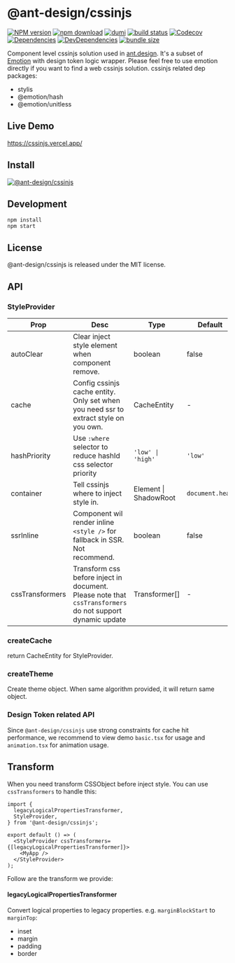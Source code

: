 # @ant-design/cssinjs

[![NPM version][npm-image]][npm-url] [![npm download][download-image]][download-url] [![dumi](https://img.shields.io/badge/docs%20by-dumi-blue?style=flat-square)](https://github.com/umijs/dumi) [![build status][github-actions-image]][github-actions-url] [![Codecov][codecov-image]][codecov-url] [![Dependencies][david-image]][david-url] [![DevDependencies][david-dev-image]][david-dev-url] [![bundle size][bundlephobia-image]][bundlephobia-url]

[npm-image]: http://img.shields.io/npm/v/@ant-design/cssinjs.svg?style=flat-square
[npm-url]: http://npmjs.org/package/@ant-design/cssinjs
[github-actions-image]: https://github.com/ant-design/cssinjs/workflows/CI/badge.svg
[github-actions-url]: https://github.com/ant-design/cssinjs/actions
[codecov-image]: https://img.shields.io/codecov/c/github/ant-design/cssinjs/master.svg?style=flat-square
[codecov-url]: https://codecov.io/gh/ant-design/cssinjs/branch/master
[david-url]: https://david-dm.org/ant-design/cssinjs
[david-image]: https://david-dm.org/ant-design/cssinjs/status.svg?style=flat-square
[david-dev-url]: https://david-dm.org/ant-design/cssinjs?type=dev
[david-dev-image]: https://david-dm.org/ant-design/cssinjs/dev-status.svg?style=flat-square
[download-image]: https://img.shields.io/npm/dm/@ant-design/cssinjs.svg?style=flat-square
[download-url]: https://npmjs.org/package/@ant-design/cssinjs
[bundlephobia-url]: https://bundlephobia.com/result?p=@ant-design/cssinjs
[bundlephobia-image]: https://badgen.net/bundlephobia/minzip/@ant-design/cssinjs

Component level cssinjs solution used in [ant.design](https://ant.design). It's a subset of [Emotion](https://emotion.sh/) with design token logic wrapper. Please feel free to use emotion directly if you want to find a web cssinjs solution. cssinjs related dep packages:

- stylis
- @emotion/hash
- @emotion/unitless

## Live Demo

https://cssinjs.vercel.app/

## Install

[![@ant-design/cssinjs](https://nodei.co/npm/@ant-design/cssinjs.png)](https://npmjs.org/package/@ant-design/cssinjs)

## Development

```
npm install
npm start
```

## License

@ant-design/cssinjs is released under the MIT license.

## API

### StyleProvider

| Prop | Desc | Type | Default |
| --- | --- | --- | --- |
| autoClear | Clear inject style element when component remove. | boolean | false |
| cache | Config cssinjs cache entity. Only set when you need ssr to extract style on you own. | CacheEntity | - |
| hashPriority | Use `:where` selector to reduce hashId css selector priority | `'low' \| 'high'` | `'low'` |
| container | Tell cssinjs where to inject style in. | Element \| ShadowRoot | `document.head` |
| ssrInline | Component wil render inline `<style />` for fallback in SSR. Not recommend. | boolean | false |
| cssTransformers | Transform css before inject in document. Please note that `cssTransformers` do not support dynamic update | Transformer[] | - |

### createCache

return CacheEntity for StyleProvider.

### createTheme

Create theme object. When same algorithm provided, it will return same object.

### Design Token related API

Since `@ant-design/cssinjs` use strong constraints for cache hit performance, we recommend to view demo `basic.tsx` for usage and `animation.tsx` for animation usage.

## Transform

When you need transform CSSObject before inject style. You can use `cssTransformers` to handle this:

```tsx
import {
  legacyLogicalPropertiesTransformer,
  StyleProvider,
} from '@ant-design/cssinjs';

export default () => (
  <StyleProvider cssTransformers={[legacyLogicalPropertiesTransformer]}>
    <MyApp />
  </StyleProvider>
);
```

Follow are the transform we provide:

#### legacyLogicalPropertiesTransformer

Convert logical properties to legacy properties. e.g. `marginBlockStart` to `marginTop`:

- inset
- margin
- padding
- border
